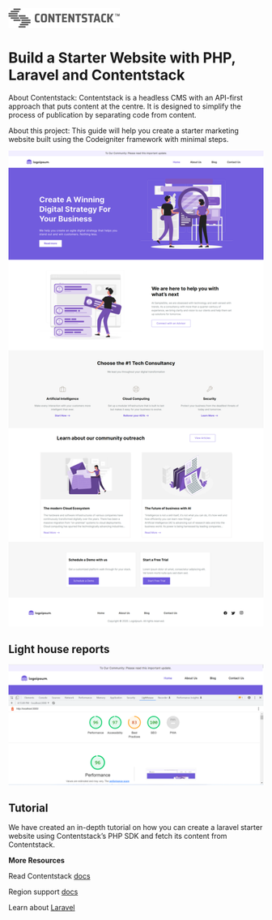 [![Contentstack Logo](/contentstack.png)](https://www.contentstack.com/)


# Build a Starter Website with PHP, Laravel and Contentstack

About Contentstack: Contentstack is a headless CMS with an API-first approach that puts content at the centre. It is designed to simplify the process of publication by separating code from content.

About this project:  This guide will help you create a starter marketing website built using the Codeigniter framework with minimal steps.


![contentstack-react-starter-app-vercel-app](/starter-app.png)

## Light house reports

![contentstack-react-starter-app-vercel-app](/light_house_reports.png)

## Tutorial

We have created an in-depth tutorial on how you can create a laravel starter website using Contentstack’s PHP SDK and fetch its content from Contentstack.




**More Resources**

Read Contentstack [docs](https://www.contentstack.com/docs/)

Region support [docs](https://www.contentstack.com/docs/developers/selecting-region-in-contentstack-starter-apps)

Learn about [Laravel](https://laravel.com/docs/9.x)
